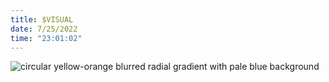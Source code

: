 ```yaml
---
title: $VISUAL
date: 7/25/2022
time: "23:01:02"
---
```


![circular yellow-orange blurred radial gradient with pale blue background](/images/gradient-01.png)
